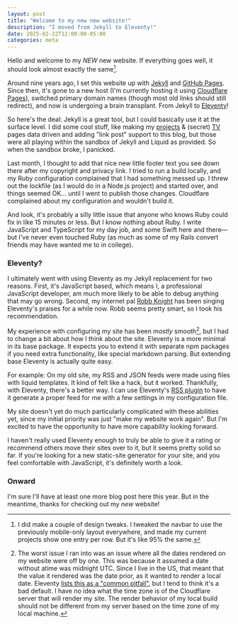 ```yaml
---
layout: post
title: "Welcome to my new new website!"
description: "I moved from Jekyll to Eleventy!"
date: 2025-02-22T12:00:00-05:00
categories: meta
---
```


Hello and welcome to my _NEW_ new website. If everything goes well, it should look almost exactly the same[^1].

Around nine years ago, I set this website up with [Jekyll]() and [GitHub Pages](). Since then, it's gone to a new host (I'm currently hosting it using [Cloudflare Pages]()), switched primary domain names (though most old links should still redirect), and now is undergoing a brain transplant. From Jekyll to [Eleventy]()!

<!-- excerpt --><!-- more -->

So here's the deal: Jekyll is a great tool, but I could basically use it at the surface level. I did some cool stuff, like making my [projects](/projects) & (secret) [TV](/tv) pages data driven and adding "link post" support to this blog, but those were all playing within the sandbox of Jekyll and Liquid as provided. So when the sandbox broke, I panicked.

Last month, I thought to add that nice new little footer text you see down there after my copyright and privacy link. I tried to run a build locally, and my Ruby configuration complained that I had something messed up. I threw out the lockfile (as I would do in a Node.js project) and started over, and things seemed OK... until I went to publish those changes. Cloudflare complained about my configuration and wouldn't build it.

And look, it's probably a silly little issue that anyone who knows Ruby could fix in like 15 minutes or less. But I know nothing about Ruby. I write JavaScript and TypeScript for my day job, and some Swift here and there—but I've never even touched Ruby (as much as some of my Rails convert friends may have wanted me to in college).

### Eleventy?

I ultimately went with using Eleventy as my Jekyll replacement for two reasons. First, it's JavaScript based, which means I, a professional JavaScript developer, am much more likely to be able to debug anything that may go wrong. Second, my internet pal [Robb Knight](https://rknight.me) has been singing Eleventy's praises for a while now. Robb seems pretty smart, so I took his recommendation.

My experience with configuring my site has been _mostly_ smooth[^2], but I had to change a bit about how I think about the site. Eleventy is a more minimal in its base package. It expects you to extend it with separate npm packages if you need extra functionality, like special markdown parsing. But extending base Eleventy is actually quite easy.

For example: On my old site, my RSS and JSON feeds were made using files with liquid templates. It kind of felt like a hack, but it worked. Thankfully, with Eleventy, there's a better way. I can use Eleventy's [RSS plugin](https://www.11ty.dev/docs/plugins/rss/) to have it generate a proper feed for me with a few settings in my configuration file.

My site doesn't yet do much particularly complicated with these abilities yet, since my initial priority was just "make my website work again". But I'm excited to have the opportunity to have more capability looking forward.

I haven't really used Eleventy enough to truly be able to give it a rating or recommend others move their sites over to it, but it seems pretty solid so far. If you're looking for a new static-site generator for your site, and you feel comfortable with JavaScript, it's definitely worth a look.

### Onward

I'm sure I'll have at least one more blog post here this year. But in the meantime, thanks for checking out my _new_ website!

[^1]: I did make a couple of design tweaks. I tweaked the navbar to use the previously mobile-only layout everywhere, and made my current projects show one entry per row. But it's like 95% the same.
[^2]: The worst issue I ran into was an issue where all the dates rendered on my website were off by one. This was because it assumed a date without atime was midnight UTC. Since I live in the US, that meant that the value it rendered was the date prior, as it wanted to render a local date. Eleventy [lists this as a "common pitfall"](https://www.11ty.dev/docs/dates/#dates-off-by-one-day), but I tend to think it's a bad default. I have no idea what the time zone is of the Cloudflare server that will render my site. The render behavior of my local build should not be different from my server based on the time zone of my local machine.
